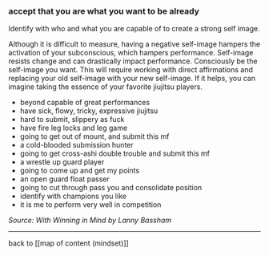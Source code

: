 ### accept that you are what you want to be already

Identify with who and what you are capable of to create a strong self image.

Although it is difficult to measure, having a negative self-image hampers the activation of your subconscious, which hampers performance. Self-image resists change and can drastically impact performance. Consciously be the self-image you want. This will require working with direct affirmations and replacing your old self-image with your new self-image. If it helps, you can imagine taking the essence of your favorite jiujitsu players.

* beyond capable of great performances
* have sick, flowy, tricky, expressive jiujitsu
* hard to submit, slippery as fuck
* have fire leg locks and leg game
* going to get out of mount, and submit this mf
* a cold-blooded submission hunter
* going to get cross-ashi double trouble and submit this mf
* a wrestle up guard player
* going to come up and get my points
* an open guard float passer
* going to cut through pass you and consolidate position
* identify with champions you like
* it is me to perform very well in competition

*Source: With Winning in Mind by Lanny Bassham*

---

back to [[map of content (mindset)]]